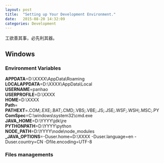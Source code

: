 ```yaml
---
layout: post
title:  "Setting up Your Development Environment."
date:   2015-08-20 14:32:09
categories: Development
---
```

工欲善其事，必先利其器。  

## Windows  

### Environment Variables  

**APPDATA**=D:\XXXX\AppData\Roaming  
**LOCALAPPDATA**=D:\XXXX\AppData\Local  
**USERNAME**=panhao  
**USERPROFILE**=D:\XXXX  
**HOME**=D:\XXXX  
**Path**=  
**PATHEXT**=.COM;.EXE;.BAT;.CMD;.VBS;.VBE;.JS;.JSE;.WSF;.WSH;.MSC;.PY  
**ComSpec**=C:\windows\system32\cmd.exe  
**JAVA_HOME**=D:\YYYY\jdk\jre  
**PYTHONPATH**=D:\YYYY\python  
**NODE_PATH**=D:\YYYY\node\node_modules  
**_JAVA_OPTIONS**=-Duser.home=D:\XXXX -Duser.language=en -Duser.country=CN -Dfile.encoding=UTF-8  

### Files managements

